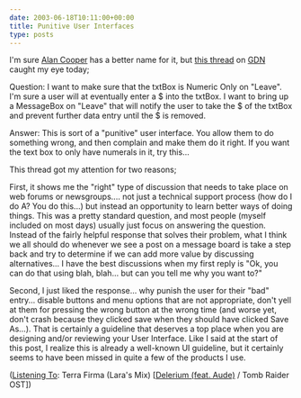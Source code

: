 ```yaml
---
date: 2003-06-18T10:11:00+00:00
title: Punitive User Interfaces
type: posts
---
```

I'm sure [Alan Cooper](https://www.cooper.com/) has a better name for it, but [this thread](https://www.gotdotnet.com/Community/MessageBoard/Thread.aspx?id=112688&Page=1#112745) on [GDN](https://www.gotdotnet.com) caught my eye today;

Question: I want to make sure that the txtBox is Numeric Only on "Leave". I'm sure a user will at eventually enter a $ into the txtBox. I want to bring up a MessageBox on "Leave" that will notify the user to take the $ of the txtBox and prevent further data entry until the $ is removed.

Answer: This is sort of a "punitive" user interface. You allow them to do something wrong, and then complain and make them do it right. If you want the text box to only have numerals in it, try this... </ul>

This thread got my attention for two reasons;

First, it shows me the "right" type of discussion that needs to take place on web forums or newsgroups.... not just a technical support process (how do I do A? You do this...) but instead an opportunity to learn better ways of doing things. This was a pretty standard question, and most people (myself included on most days) usually just focus on answering the question. Instead of the fairly helpful response that solves their problem, what I think we all should do whenever we see a post on a message board is take a step back and try to determine if we can add more value by discussing alternatives... I have the best discussions when my first reply is "Ok, you can do that using blah, blah... but can you tell me why you want to?"

Second, I just liked the response... why punish the user for their "bad" entry... disable buttons and menu options that are not appropriate, don't yell at them for pressing the wrong button at the wrong time (and worse yet, don't crash because they clicked save when they should have clicked Save As...). That is certainly a guideline that deserves a top place when you are designing and/or reviewing your User Interface. Like I said at the start of this post, I realize this is already a well-known UI guideline, but it certainly seems to have been missed in quite a few of the products I use.


  ([Listening To](https://learn.microsoft.com/en-us/previous-versions/dotnet/articles/ms973230(v=msdn.10)): Terra Firma (Lara's Mix) [[Delerium (feat. Aude)](https://open.spotify.com/search/Delerium%20/artists(feat.%20Aude)) / Tomb Raider OST])
